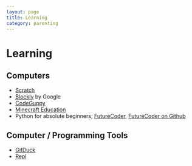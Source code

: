 ```yaml
---
layout: page
title: Learning
category: parenting
---
```


# Learning

## Computers

- [Scratch](https://scratch.mit.edu)
- [Blockly](https://developers.google.com/blockly/) by Google
- [CodeGuppy](https://codeguppy.com/)
- [Minecraft Education](https://education.minecraft.net)
- Python for absolute beginners; [FutureCoder](https://futurecoder.io/toc/), [FutureCoder on Github](https://github.com/alexmojaki/futurecoder)

## Computer / Programming Tools

- [GitDuck](https://gitduck.com)
- [Repl](https://repl.it)

